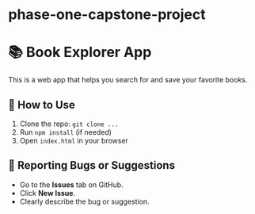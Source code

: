 # phase-one-capstone-project
# 📚 Book Explorer App

This is a web app that helps you search for and save your favorite books.

## 🚀 How to Use
1. Clone the repo: `git clone ...`
2. Run `npm install` (if needed)
3. Open `index.html` in your browser

## 🐛 Reporting Bugs or Suggestions
- Go to the **Issues** tab on GitHub.
- Click **New Issue**.
- Clearly describe the bug or suggestion.

